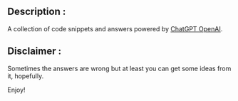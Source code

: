 ## Description :

A collection of code snippets and answers powered by [ChatGPT OpenAI](https://openai.com/blog/chatgpt/).

## Disclaimer :

Sometimes the answers are wrong but at least you can get some ideas from it, hopefully.

Enjoy!
